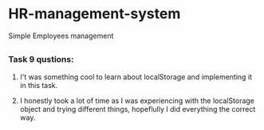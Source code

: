 # HR-management-system

Simple Employees management

## <tr>

### Task 9 qustions:

1. I't was something cool to learn about localStorage and implementing it in this task.

2. I honestly took a lot of time as I was experiencing with the localStorage object and trying different things, hopeflully I did everything the correct way.
